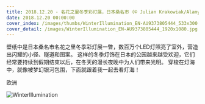 ```yaml
---
title: 2018.12.20 - 名花之里冬季彩灯展，日本桑名市 (© Julian Krakowiak/Alamy)
date: 2018.12.20 00:00:00
cover_index: /images/thumbs/WinterIllumination_EN-AU9373805444_533x300.jpg
cover_detail: /images/WinterIllumination_EN-AU9373805444_1920x1080.jpg
---
```


壁纸中是日本桑名市名花之里冬季彩灯展一瞥，数百万个LED灯照亮了室外，营造出闪耀的小径、隧道和图案。
这样的冬季灯饰在日本的公园越来越受欢迎，它们经常要持续到假期结束以后，在冬天的漫长夜晚中为人们带来光明。
穿梭在灯海中，就像被梦幻银河包围，下面就跟着我一起去看灯海！

欧洲

![WinterIllumination](/images/WinterIllumination_EN-AU9373805444_1920x1080.jpg)
